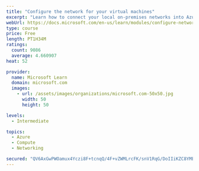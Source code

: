 ```yaml
---
title: "Configure the network for your virtual machines"
excerpt: "Learn how to connect your local on-premises networks into Azure using virtual networks, VPN gateways, and Azure ExpressRoute."
webUrl: https://docs.microsoft.com/en-us/learn/modules/configure-network-for-azure-virtual-machines/
type: course
price: Free
length: PT1H34M
ratings:
  count: 9086
  average: 4.660907
heat: 52

provider:
  name: Microsoft Learn
  domain: microsoft.com
  images:
    - url: /assets/images/organizations/microsoft.com-50x50.jpg
      width: 50
      height: 50

levels:
  - Intermediate

topics:
  - Azure
  - Compute
  - Networking

secured: "QV6AxGwPWOamux4Yczi8F+tcnqQ/4F+vZWMLrcFK/snV1RqG/DoIIiKZC8YMEVG0SN0G8Xem1PmyqUAMdtNmq+zkZEg/ndmamTp/HNI5eAAEKOtPuyF1dkxQdNVnwPLVE25mT5iBqcoDzTkEE1bvImQs8kbVjtpYY9wIZzN6LKTW8nkdMyyjMjQQ7vzow+GGaNFxl4h3Of0rPO0DalASZTM4rvA4KpntgcI+5eNRDMQydLIBxa/OTBdDrTAZ+sJ8qTysmiGU2geRrUwmjJneijy1YbNEb9iCC2NQkWBjfWAMVptBPP62ayG5MMjXI7y50sna2A6MBaCgG8sywhoIQcGOFmK8wPYz6Salt69DrhKfvflgOX0WTkayVkgk7LGfa3GfrgD/20BxAcd20mVrQRzF9auKblzKfJFWUKXzVBE=;ksWb0lvjzZopO9tgbFNxTA=="
---
```


